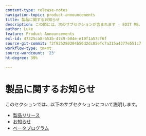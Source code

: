```yaml
---
content-type: release-notes
navigation-topic: product-announcements
title: 製品に関するお知らせ
description: この節には、次のサブセクションが含まれます - EDIT ME。
author: Luke
feature: Product Announcements
exl-id: 47325ca8-653b-47c9-b84e-e10f1a57cf6f
source-git-commit: f2f825280204b56d2dc85efc7a315a4377e551c7
workflow-type: tm+mt
source-wordcount: '23'
ht-degree: 39%

---
```


# 製品に関するお知らせ

このセクションでは、以下のサブセクションについて説明します。

* [製品リリース](../product-announcements/product-releases/product-releases.md)
* [お知らせ](../product-announcements/announcements/announcements.md)
* [ベータプログラム](../product-announcements/betas/betas.md)

